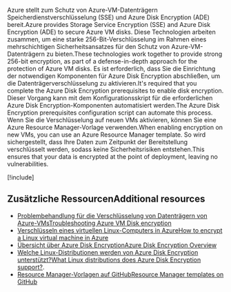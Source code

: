 <span data-ttu-id="780e9-101">Azure stellt zum Schutz von Azure-VM-Datenträgern Speicherdienstverschlüsselung (SSE) und Azure Disk Encryption (ADE) bereit.</span><span class="sxs-lookup"><span data-stu-id="780e9-101">Azure provides Storage Service Encryption (SSE) and Azure Disk Encryption (ADE) to secure Azure VM disks.</span></span> <span data-ttu-id="780e9-102">Diese Technologien arbeiten zusammen, um eine starke 256-Bit-Verschlüsselung im Rahmen eines mehrschichtigen Sicherheitsansatzes für den Schutz von Azure-VM-Datenträgern zu bieten.</span><span class="sxs-lookup"><span data-stu-id="780e9-102">These technologies work together to provide strong 256-bit encryption, as part of a defense-in-depth approach for the protection of Azure VM disks.</span></span> <span data-ttu-id="780e9-103">Es ist erforderlich, dass Sie die Einrichtung der notwendigen Komponenten für Azure Disk Encryption abschließen, um die Datenträgerverschlüsselung zu aktivieren.</span><span class="sxs-lookup"><span data-stu-id="780e9-103">It's required that you complete the Azure Disk Encryption prerequisites to enable disk encryption.</span></span> <span data-ttu-id="780e9-104">Dieser Vorgang kann mit dem Konfigurationsskript für die erforderlichen Azure Disk Encryption-Komponenten automatisiert werden.</span><span class="sxs-lookup"><span data-stu-id="780e9-104">The Azure Disk Encryption prerequisites configuration script can automate this process.</span></span> <span data-ttu-id="780e9-105">Wenn Sie die Verschlüsselung auf neuen VMs aktivieren, können Sie eine Azure Resource Manager-Vorlage verwenden.</span><span class="sxs-lookup"><span data-stu-id="780e9-105">When enabling encryption on new VMs, you can use an Azure Resource Manager template.</span></span> <span data-ttu-id="780e9-106">So wird sichergestellt, dass Ihre Daten zum Zeitpunkt der Bereitstellung verschlüsselt werden, sodass keine Sicherheitsrisiken entstehen.</span><span class="sxs-lookup"><span data-stu-id="780e9-106">This ensures that your data is encrypted at the point of deployment, leaving no vulnerabilities.</span></span>

<!-- Cleanup sandbox -->
[!include[](../../../includes/azure-sandbox-cleanup.md)]

## <a name="additional-resources"></a><span data-ttu-id="780e9-107">Zusätzliche Ressourcen</span><span class="sxs-lookup"><span data-stu-id="780e9-107">Additional resources</span></span>

- [<span data-ttu-id="780e9-108">Problembehandlung für die Verschlüsselung von Datenträgern von Azure-VMs</span><span class="sxs-lookup"><span data-stu-id="780e9-108">Troubleshooting Azure VM Disk encryption</span></span>](https://docs.microsoft.com/azure/security/azure-security-disk-encryption-tsg)
- [<span data-ttu-id="780e9-109">Verschlüsseln eines virtuellen Linux-Computers in Azure</span><span class="sxs-lookup"><span data-stu-id="780e9-109">How to encrypt a Linux virtual machine in Azure</span></span>](https://docs.microsoft.com/azure/virtual-machines/linux/encrypt-disks)
- [<span data-ttu-id="780e9-110">Übersicht über Azure Disk Encryption</span><span class="sxs-lookup"><span data-stu-id="780e9-110">Azure Disk Encryption Overview</span></span>](https://docs.microsoft.com/azure/security/azure-security-disk-encryption-overview)
- <span data-ttu-id="780e9-111">[Welche Linux-Distributionen werden von Azure Disk Encryption unterstützt?](https://docs.microsoft.com/en-us/azure/security/azure-security-disk-encryption-faq#bkmk_LinuxOSSupport)</span><span class="sxs-lookup"><span data-stu-id="780e9-111">[What Linux distributions does Azure Disk Encryption support?](https://docs.microsoft.com/en-us/azure/security/azure-security-disk-encryption-faq#bkmk_LinuxOSSupport).</span></span>
- [<span data-ttu-id="780e9-112">Resource Manager-Vorlagen auf GitHub</span><span class="sxs-lookup"><span data-stu-id="780e9-112">Resource Manager templates on GitHub</span></span>](https://github.com/Azure/azure-quickstart-templates)